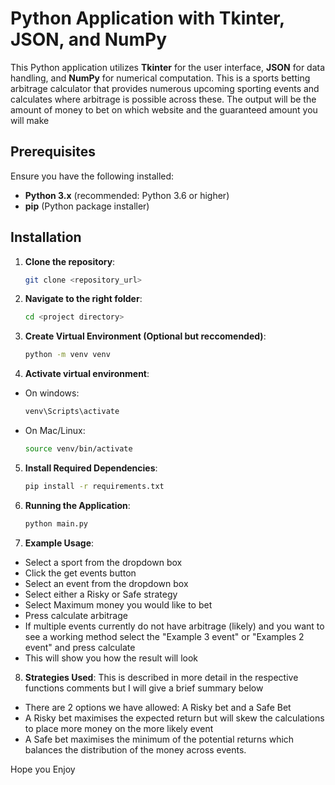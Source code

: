 # Python Application with Tkinter, JSON, and NumPy

This Python application utilizes **Tkinter** for the user interface, **JSON** for data handling, and **NumPy** for numerical computation.
This is a sports betting arbitrage calculator that provides numerous upcoming sporting events and calculates where arbitrage is possible across these.
The output will be the amount of money to bet on which website and the guaranteed amount you will make

## Prerequisites

Ensure you have the following installed:

- **Python 3.x** (recommended: Python 3.6 or higher)
- **pip** (Python package installer)

## Installation

1. **Clone the repository**:
   ```bash
   git clone <repository_url>
   
2. **Navigate to the right folder**:
   ```bash
   cd <project directory>

3. **Create Virtual Environment (Optional but reccomended)**:
   ```bash
   python -m venv venv

4. **Activate virtual environment**:
- On windows:
   ```bash
   venv\Scripts\activate
- On Mac/Linux:
    ```bash
    source venv/bin/activate

5. **Install Required Dependencies**:
    ```bash
    pip install -r requirements.txt
   
6. **Running the Application**:
    ```bash
   python main.py

7. **Example Usage**:
- Select a sport from the dropdown box
- Click the get events button
- Select an event from the dropdown box
- Select either a Risky or Safe strategy
- Select Maximum money you would like to bet
- Press calculate arbitrage
- If multiple events currently do not have arbitrage (likely) and you want to see a working method select the "Example 3 event" or "Examples 2 event" and press calculate
- This will show you how the result will look

8. **Strategies Used**:
This is described in more detail in the respective functions comments but I will give a brief summary below
- There are 2 options we have allowed: A Risky bet and a Safe Bet
- A Risky bet maximises the expected return but will skew the calculations to place more money on the more likely event
- A Safe bet maximises the minimum of the potential returns which balances the distribution of the money across events.

Hope you Enjoy


